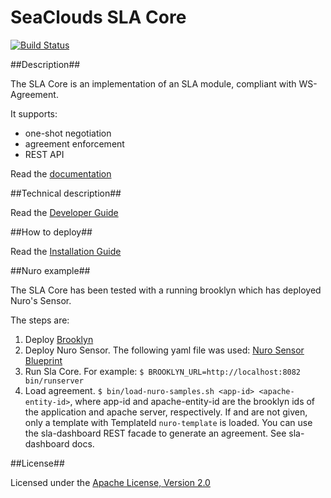# SeaClouds SLA Core #

[![Build Status](https://api.travis-ci.org/SeaCloudsEU/sla-core.svg?branch=develop)](https://travis-ci.org/SeaCloudsEU/sla-core)

##Description##

The SLA Core is an implementation of an SLA module, compliant with WS-Agreement.

It supports:

* one-shot negotiation
* agreement enforcement
* REST API

Read the [documentation][1]

##Technical description##

Read the [Developer Guide][2]

##How to deploy##

Read the [Installation Guide][3]

##Nuro example##

The SLA Core has been tested with a running brooklyn which has deployed Nuro's Sensor.

The steps are:

1. Deploy [Brooklyn][4]
1. Deploy Nuro Sensor. The following yaml file was used: [Nuro Sensor Blueprint][5]
1. Run Sla Core. For example: `$ BROOKLYN_URL=http://localhost:8082 bin/runserver`
1. Load agreement. `$ bin/load-nuro-samples.sh <app-id> <apache-entity-id>`, where app-id and apache-entity-id are 
   the brooklyn ids of the application and apache server, respectively.
   If <app-id> and <apache-entity-id> are not given, only a template with TemplateId `nuro-template` is 
   loaded. You can use the sla-dashboard REST facade to generate an agreement. See sla-dashboard docs.

##License##

Licensed under the [Apache License, Version 2.0][8]

[1]: docs/TOC.md
[2]: docs/developer-guide.md
[3]: docs/installation-guide.md
[4]: https://github.com/SeaCloudsEU/incubator-brooklyn
[5]: samples/nuro-v1.1.yaml
[8]: http://www.apache.org/licenses/LICENSE-2.0

